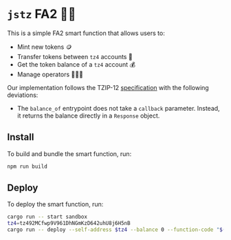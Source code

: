 # `jstz` FA2 👨‍⚖️

This is a simple FA2 smart function that allows users to:

- Mint new tokens 🪙
- Transfer tokens between `tz4` accounts 🤝
- Get the token balance of a `tz4` account 💰
- Manage operators 🧑‍🤝‍🧑

Our implementation follows the TZIP-12 [specification](https://tzip.tezosagora.org/proposal/tzip-12/) with the following deviations:

- The `balance_of` entrypoint does not take a `callback` parameter. Instead, it returns the balance directly in a `Response` object.

## Install

To build and bundle the smart function, run:

```sh
npm run build
```

## Deploy

To deploy the smart function, run:

```sh
cargo run -- start sandbox
tz4=tz492MCfwp9V961DhNGmKzD642uhU8j6H5nB
cargo run -- deploy --self-address $tz4 --balance 0 --function-code "$(cat dist/index.js)"
```
